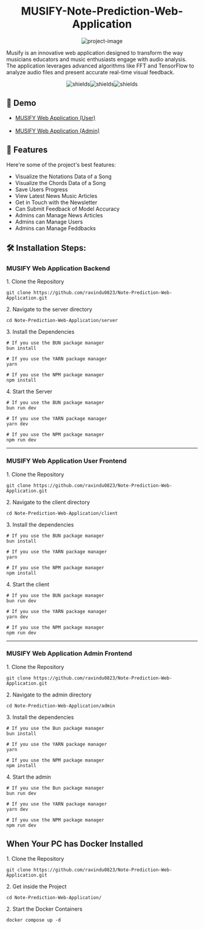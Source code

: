 <h1 align="center" id="title">MUSIFY-Note-Prediction-Web-Application</h1>

<p align="center"><img src="https://socialify.git.ci/ravindu0823/Note-Prediction-Web-Application/image?description=1&amp;descriptionEditable=Musify%20is%20an%20innovative%20web%20application%20designed%20to%20transform%20the%20way%20musicians%2C%20educators%2C%20and%20music%20enthusiasts%20engage%20with%20audio%20analysis.&amp;font=Rokkitt&amp;forks=1&amp;issues=1&amp;language=1&amp;logo=https%3A%2F%2Fwww.eu-startups.com%2Fwp-content%2Fuploads%2F2021%2F06%2Fbzlyqjugxjpazbqhacog-500x500.jpg&amp;name=1&amp;owner=1&amp;pattern=Circuit%20Board&amp;pulls=1&amp;stargazers=1&amp;theme=Light" alt="project-image"></p>

<p id="description">Musify is an innovative web application designed to transform the way musicians educators and music enthusiasts engage with audio analysis. The application leverages advanced algorithms like FFT and TensorFlow to analyze audio files and present accurate real-time visual feedback.</p>

<p align="center"><img src="https://img.shields.io/github/issues-pr-closed/ravindu0823/Note-Prediction-Web-Application?style=for-the-badge" alt="shields"><img src="https://img.shields.io/github/commit-activity/m/ravindu0823/Note-Prediction-Web-Application?style=for-the-badge" alt="shields"><img src="https://img.shields.io/github/v/tag/ravindu0823/Note-Prediction-Web-Application?style=for-the-badge" alt="shields"></p>

<h2>🚀 Demo</h2>

- [MUSIFY Web Application (User)](http://159.223.74.216:8080/) <br><br>
- [MUSIFY Web Application (Admin)](http://159.223.74.216:5000/)

<h2>🧐 Features</h2>

Here're some of the project's best features:

- Visualize the Notations Data of a Song
- Visualize the Chords Data of a Song
- Save Users Progress
- View Latest News Music Articles
- Get in Touch with the Newsletter
- Can Submit Feedback of Model Accuracy
- Admins can Manage News Articles
- Admins can Manage Users
- Admins can Manage Feddbacks

<h2>🛠️ Installation Steps:</h2>

<h3>MUSIFY Web Application Backend</h3>

<p>1. Clone the Repository</p>

```
git clone https://github.com/ravindu0823/Note-Prediction-Web-Application.git
```

<p>2. Navigate to the server directory</p>

```
cd Note-Prediction-Web-Application/server
```

<p>3. Install the Dependencies</p>

```
# If you use the BUN package manager
bun install

# If you use the YARN package manager
yarn

# If you use the NPM package manager
npm install
```

<p>4. Start the Server</p>

```
# If you use the BUN package manager
bun run dev

# If you use the YARN package manager
yarn dev

# If you use the NPM package manager
npm run dev
```

<hr>

<h3>MUSIFY Web Application User Frontend</h3>

<p>1. Clone the Repository</p>

```
git clone https://github.com/ravindu0823/Note-Prediction-Web-Application.git
```

<p>2. Navigate to the client directory</p>

```
cd Note-Prediction-Web-Application/client
```

<p>3. Install the dependencies</p>

```
# If you use the BUN package manager
bun install

# If you use the YARN package manager
yarn

# If you use the NPM package manager
npm install
```

<p>4. Start the client</p>

```
# If you use the BUN package manager
bun run dev

# If you use the YARN package manager
yarn dev

# If you use the NPM package manager
npm run dev
```

<hr>

<h3>MUSIFY Web Application Admin Frontend</h3>

<p>1. Clone the Repository</p>

```
git clone https://github.com/ravindu0823/Note-Prediction-Web-Application.git
```

<p>2. Navigate to the admin directory</p>

```
cd Note-Prediction-Web-Application/admin
```

<p>3. Install the dependencies</p>

```
# If you use the Bun package manager
bun install

# If you use the YARN package manager
yarn

# If you use the NPM package manager
npm install
```

<p>4. Start the admin</p>

```
# If you use the Bun package manager
bun run dev

# If you use the YARN package manager
yarn dev

# If you use the NPM package manager
npm run dev
```

## When Your PC has Docker Installed

<p>1. Clone the Repository</p>

```
git clone https://github.com/ravindu0823/Note-Prediction-Web-Application.git
```
<p>2. Get inside the Project</p>


```
cd Note-Prediction-Web-Application/
```


<p>2. Start the Docker Containers</p>

```
docker compose up -d
```